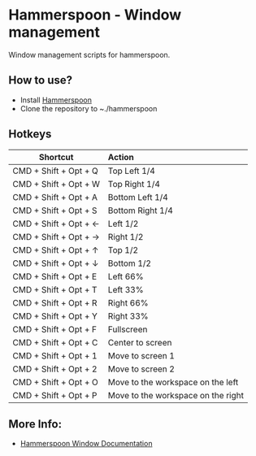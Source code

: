 # Hammerspoon - Window management

Window management scripts for hammerspoon.

## How to use?

- Install [Hammerspoon](http://www.hammerspoon.org/)
- Clone the repository to ~./hammerspoon


## Hotkeys

| Shortcut                    | Action                  |
| --------------------------- |:----------------------- |
| CMD + Shift + Opt + Q       | Top Left 1/4            |
| CMD + Shift + Opt + W       | Top Right 1/4           |
| CMD + Shift + Opt + A       | Bottom Left 1/4         |
| CMD + Shift + Opt + S       | Bottom Right 1/4        |
| CMD + Shift + Opt + &larr;  | Left 1/2                |
| CMD + Shift + Opt + &rarr;  | Right 1/2               |
| CMD + Shift + Opt + &uarr;  | Top 1/2                 |
| CMD + Shift + Opt + &darr;  | Bottom 1/2              |
| CMD + Shift + Opt + E       | Left 66%                |
| CMD + Shift + Opt + T       | Left 33%                |
| CMD + Shift + Opt + R       | Right 66%               |
| CMD + Shift + Opt + Y       | Right 33%               |
| CMD + Shift + Opt + F       | Fullscreen              |
| CMD + Shift + Opt + C       | Center to screen        |
| CMD + Shift + Opt + 1       | Move to screen 1        |
| CMD + Shift + Opt + 2       | Move to screen 2        |
| CMD + Shift + Opt + O       | Move to the workspace on the left  |
| CMD + Shift + Opt + P       | Move to the workspace on the right |


## More Info:
 - [Hammerspoon Window Documentation](https://www.hammerspoon.org/docs/hs.window.html)
